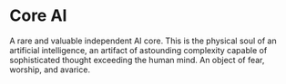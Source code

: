 # Core AI

A rare and valuable independent AI core. This is the physical soul of an artificial intelligence, an artifact of astounding complexity capable of sophisticated thought exceeding the human mind. An object of fear, worship, and avarice.